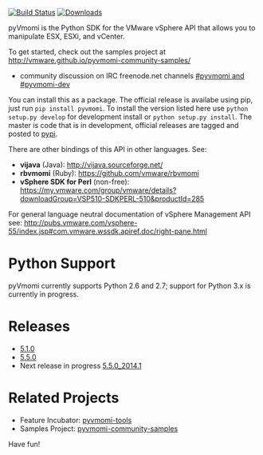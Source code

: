 [![Build Status](https://travis-ci.org/vmware/pyvmomi.svg?branch=master)](https://travis-ci.org/vmware/pyvmomi) 
[![Downloads](https://pypip.in/download/pyvmomi/badge.png)](https://pypi.python.org/pypi/pyvmomi/)

pyVmomi is the Python SDK for the VMware vSphere API that allows you to manipulate ESX, ESXi, and vCenter.

To get started, check out the samples project at http://vmware.github.io/pyvmomi-community-samples/

* community discussion on IRC freenode.net channels [#pyvmomi and #pyvmomi-dev](http://webchat.freenode.net/?channels=#pyvmomi,#pyvmomi-dev)

You can install this as a package. The official release is availabe using pip, just run `pip install pyvmomi`. To install the version listed here use `python setup.py develop` for development install or `python setup.py install`. The master is code that is in development, official releases are tagged and posted to [pypi](https://pypi.python.org/pypi/pyvmomi/).

There are other bindings of this API in other languages. See:

* **vijava** (Java): http://vijava.sourceforge.net/
* **rbvmomi** (Ruby): https://github.com/vmware/rbvmomi
* **vSphere SDK for Perl** (non-free): https://my.vmware.com/group/vmware/details?downloadGroup=VSP510-SDKPERL-510&productId=285

For general language neutral documentation of vSphere Management API see:
http://pubs.vmware.com/vsphere-55/index.jsp#com.vmware.wssdk.apiref.doc/right-pane.html

Python Support
==============
pyVmomi currently supports Python 2.6 and 2.7; support for Python 3.x is currently in progress.

Releases
========
* [5.1.0](https://github.com/vmware/pyvmomi/tree/v5.1.0)
* [5.5.0](https://github.com/vmware/pyvmomi/tree/v5.5.0)
* Next release in progress [5.5.0_2014.1](https://github.com/vmware/pyvmomi/issues?milestone=1&state=open)

Related Projects
================
* Feature Incubator: [pyvmomi-tools](https://github.com/vmware/pyvmomi-tools)
* Samples Project: [pyvmomi-community-samples](https://github.com/vmware/pyvmomi-community-samples)

Have fun!

